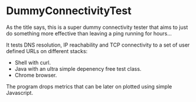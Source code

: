 # DummyConnectivityTest

As the title says, this is a super dummy connectivity tester that aims to just do something more effective than leaving a ping running for hours...

It tests DNS resolution, IP reachability and TCP connectivity to a set of user defined URLs on different stacks: 

 * Shell with curl.
 * Java with an ultra simple depenency free test class.
 * Chrome browser.

The program drops metrics that can be later on plotted using simple Javascript.
